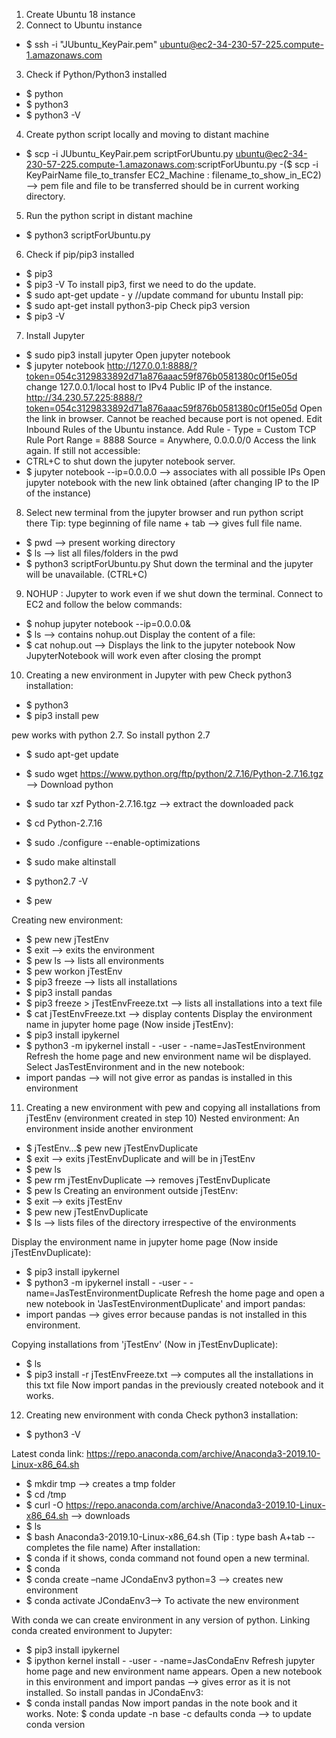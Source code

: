 
1.	Create Ubuntu 18 instance
2.	Connect to Ubuntu instance
- $ ssh -i "JUbuntu_KeyPair.pem" ubuntu@ec2-34-230-57-225.compute-1.amazonaws.com
3.	Check if Python/Python3 installed
- $ python
- $ python3
- $ python3 -V
4.	Create python script locally and moving to distant machine
- $ scp -i JUbuntu_KeyPair.pem scriptForUbuntu.py ubuntu@ec2-34-230-57-225.compute-1.amazonaws.com:scriptForUbuntu.py
  -($ scp -i KeyPairName file_to_transfer EC2_Machine : filename_to_show_in_EC2) --> pem file and file to be transferred should be in current working directory.
5.	Run the python script in distant machine
- $ python3 scriptForUbuntu.py
6.	Check if pip/pip3 installed
- $ pip3
- $ pip3 -V
To install pip3, first we need to do the update.
- $ sudo apt-get update - y //update command for ubuntu
Install pip:
- $ sudo apt-get install python3-pip
Check pip3 version
- $ pip3 -V
7.	Install Jupyter
- $ sudo pip3 install jupyter
Open jupyter notebook
- $ jupyter notebook
  http://127.0.0.1:8888/?token=054c3129833892d71a876aaac59f876b0581380c0f15e05d
  change 127.0.0.1/local host to IPv4 Public IP of the instance.
  http://34.230.57.225:8888/?token=054c3129833892d71a876aaac59f876b0581380c0f15e05d
Open the link in browser. Cannot be reached because port is not opened.
Edit Inbound Rules of the Ubuntu instance.
  Add Rule - 
    Type = Custom TCP Rule
    Port Range = 8888
    Source = Anywhere, 0.0.0.0/0
Access the link again. If still not accessible:
- CTRL+C to shut down the jupyter notebook server.
- $ jupyter notebook --ip=0.0.0.0 --> associates with all possible IPs
Open jupyter notebook with the new link obtained (after changing IP to the IP of the instance)
8.	Select new terminal from the jupyter browser and run python script there
Tip: type beginning of file name + tab --> gives full file name.
- $ pwd --> present working directory
- $ ls --> list all files/folders in the pwd
- $ python3 scriptForUbuntu.py
Shut down the terminal and the jupyter will be unavailable. (CTRL+C)
9.	NOHUP : Jupyter to work even if we shut down the terminal. Connect to EC2 and follow the below commands:
- $ nohup jupyter notebook --ip=0.0.0.0&
- $ ls --> contains nohup.out
Display the content of a file:
- $ cat nohup.out --> Displays the link to the jupyter notebook
Now JupyterNotebook will work even after closing the prompt
10.	Creating a new environment in Jupyter with pew
Check python3 installation:
- $ python3
- $ pip3 install pew

pew works with python 2.7. So install python 2.7

- $ sudo apt-get update
- $ sudo wget https://www.python.org/ftp/python/2.7.16/Python-2.7.16.tgz --> Download python
- $ sudo tar xzf Python-2.7.16.tgz --> extract the downloaded pack
- $ cd Python-2.7.16
- $ sudo ./configure --enable-optimizations
- $ sudo make altinstall
- $ python2.7 -V

- $ pew

Creating new environment:
- $ pew new jTestEnv
- $ exit --> exits the environment
- $ pew ls --> lists all environments
- $ pew workon jTestEnv
- $ pip3 freeze --> lists all installations
- $ pip3 install pandas
- $ pip3 freeze > jTestEnvFreeze.txt --> lists all installations into a text file
- $ cat jTestEnvFreeze.txt --> display contents
Display the environment name in jupyter home page (Now inside jTestEnv):
- $ pip3 install ipykernel
- $ python3 -m ipykernel install - -user - -name=JasTestEnvironment
Refresh the home page and new environment name wil be displayed.
Select JasTestEnvironment and in the new notebook:
- import pandas --> will not give error as pandas is installed in this environment

11.	Creating a new environment with pew and copying all installations from jTestEnv (environment created in step 10)
Nested environment: An environment inside another environment
- $ jTestEnv…$ pew new jTestEnvDuplicate
- $ exit --> exits jTestEnvDuplicate and will be in jTestEnv
- $ pew ls
- $ pew rm jTestEnvDuplicate --> removes jTestEnvDuplicate
- $ pew ls
Creating an environment outside jTestEnv:
- $ exit --> exits jTestEnv
- $ pew new jTestEnvDuplicate
- $ ls --> lists files of the directory irrespective of the environments

Display the environment name in jupyter home page (Now inside jTestEnvDuplicate):
- $ pip3 install ipykernel
- $ python3 -m ipykernel install - -user - -name=JasTestEnvironmentDuplicate
Refresh the home page and open a new notebook in 'JasTestEnvironmentDuplicate' and import pandas:
- import pandas --> gives error because pandas is not installed in this environment.

Copying installations from 'jTestEnv' (Now in jTestEnvDuplicate):
- $ ls
- $ pip3 install -r jTestEnvFreeze.txt --> computes all the installations in this txt file
Now import pandas in the previously created notebook and it works.

12.	Creating new environment with conda
Check python3 installation:
- $ python3 -V

Latest conda link:
https://repo.anaconda.com/archive/Anaconda3-2019.10-Linux-x86_64.sh
- $ mkdir tmp --> creates a tmp folder
- $ cd /tmp
- $ curl -O https://repo.anaconda.com/archive/Anaconda3-2019.10-Linux-x86_64.sh --> downloads
- $ ls
- $ bash Anaconda3-2019.10-Linux-x86_64.sh (Tip : type bash A+tab -- completes the file name)
After installation:
- $ conda
if it shows, conda command not found open a new terminal.
- $ conda
- $ conda create –name JCondaEnv3 python=3 --> creates new environment
- $ conda activate JCondaEnv3--> To activate the new environment

With conda we can create environment in any version of python.
Linking conda created environment to Jupyter:
- $ pip3 install ipykernel
- $ ipython kernel install - -user - -name=JasCondaEnv
Refresh jupyter home page and new environment name appears. Open a new notebook in this environment and import pandas --> gives error as it is not installed. So install pandas in JCondaEnv3:
- $ conda install pandas
Now import pandas in the note book and it works.
Note: $ conda update  -n base -c defaults conda --> to update conda version
